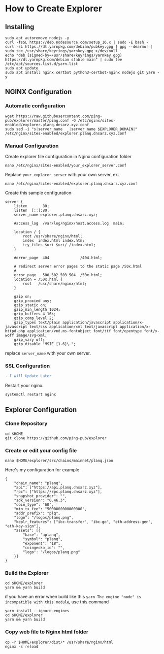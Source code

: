 # How to Create Explorer
## Installing
```
sudo apt autoremove nodejs -y
curl -fsSL https://deb.nodesource.com/setup_16.x | sudo -E bash -
curl -sL https://dl.yarnpkg.com/debian/pubkey.gpg | gpg --dearmor | sudo tee /usr/share/keyrings/yarnkey.gpg >/dev/null
echo "deb [signed-by=/usr/share/keyrings/yarnkey.gpg] https://dl.yarnpkg.com/debian stable main" | sudo tee /etc/apt/sources.list.d/yarn.list
sudo apt update
sudo apt install nginx certbot python3-certbot-nginx nodejs git yarn -y 
```
## NGINX Configuration

### Automatic configuration
```
wget https://raw.githubusercontent.com/ping-pub/explorer/master/ping.conf -O /etc/nginx/sites-enabled/explorer.planq.dnsarz.xyz.conf
sudo sed -i "s|server_name  _|server_name $EXPLORER_DOMAIN|"  /etc/nginx/sites-enabled/explorer.planq.dnsarz.xyz.conf
```
### Manual Configuration
Create explorer file configuration in Nginx configuration folder
```
nano /etc/nginx/sites-enabled/your_explorer_server.conf
```
Replace `your_explorer_server` with your own server, ex.
```
nano /etc/nginx/sites-enabled/explorer.planq.dnsarz.xyz.conf
```
Create this sample configuration
```
server {
    listen       80;
    listen  [::]:80;
    server_name explorer.planq.dnsarz.xyz;

    #access_log  /var/log/nginx/host.access.log  main;

    location / {
        root /usr/share/nginx/html;
        index  index.html index.htm;
        try_files $uri $uri/ /index.html;
    }

    #error_page  404              /404.html;

    # redirect server error pages to the static page /50x.html
    #
    error_page   500 502 503 504  /50x.html;
    location = /50x.html {
        root   /usr/share/nginx/html;
    }

    gzip on;
    gzip_proxied any;
    gzip_static on;
    gzip_min_length 1024;
    gzip_buffers 4 16k;
    gzip_comp_level 2;
    gzip_types text/plain application/javascript application/x-javascript text/css application/xml text/javascript application/x-httpd-php application/vnd.ms-fontobject font/ttf font/opentype font/x-woff image/svg+xml;
    gzip_vary off;
    gzip_disable "MSIE [1-6]\.";
```
replace `server_name` with your own server.<br>
### SSL Configuration
```diff
- I will Update Later
```
Restart your nginx.
```
systemctl restart nginx
```


## Explorer Configuration
### Clone Repository
```
cd $HOME
git clone https://github.com/ping-pub/explorer
```

### Create or edit your config file
```
nano $HOME/explorer/src/chains/mainnet/planq.json
```

Here's my configuration for example

```
{
    "chain_name": "planq",
    "api": ["https://api.planq.dnsarz.xyz"],
    "rpc": ["https://rpc.planq.dnsarz.xyz"],
    "snapshot_provider": "",
    "sdk_version": "0.46.3",
    "coin_type": "60",
    "min_tx_fee": "5000000000000000",
    "addr_prefix": "plq",
    "logo": "/logos/planq.png",
    "keplr_features": ["ibc-transfer", "ibc-go", "eth-address-gen", "eth-key-sign"],
    "assets": [{
        "base": "aplanq",
        "symbol": "planq",
        "exponent": "18",
        "coingecko_id": "",
        "logo": "/logos/planq.png"
    }]
}
```
### Build the Explorer
```
cd $HOME/explorer
yarn && yarn build
```
if you have an error when build like this ``yarn The engine "node" is incompatible with this module``, use this command
```
yarn install --ignore-engines
cd $HOME/explorer
yarn && yarn build
```
### Copy web file to Nginx html folder
```
cp -r $HOME/explorer/dist/* /usr/share/nginx/html
nginx -s reload
```


